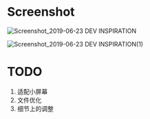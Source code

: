 # Screenshot
![Screenshot_2019-06-23 DEV INSPIRATION](https://www.imkun.dev/upload/2019/6/Screenshot_2019-06-23%20DEV%20INSPIRATION-9cec6116189141f0a82437a05ffa99d7.png)

![Screenshot_2019-06-23 DEV INSPIRATION(1)](https://www.imkun.dev/upload/2019/6/Screenshot_2019-06-23%20DEV%20INSPIRATION(1)-7e1ad00d11c244789dd20a877d604a56.png)
# TODO
1. 适配小屏幕
2. 文件优化
3. 细节上的调整